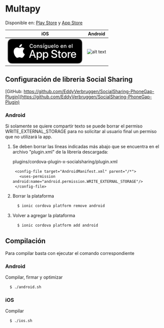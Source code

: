 # Multapy

Disponible en: [Play Store](https://play.google.com/store/apps/details?id=com.ionicframework.multas136991) 
y [App Store](https://itunes.apple.com/us/app/multapy/id1268332527?mt=8)

iOS     | Android
---------| -----
![alt text](src/ios_logo.svg)  |  <img src="https://play.google.com/intl/en_us/badges/images/generic/es-419_badge_web_generic.png" alt="alt text" width="150px">

## Configuración de libreria Social Sharing

[GitHub: https://github.com/EddyVerbruggen/SocialSharing-PhoneGap-Plugin](https://github.com/EddyVerbruggen/SocialSharing-PhoneGap-Plugin)

### Android

Si solamente se quiere compartir texto se puede borrar el permiso WRITE_EXTERNAL_STORAGE para no solicitar al usuario final un permiso que no utilizará la app.

1. Se deben borrar las líneas indicadas más abajo que se encuentra en el archivo "plugin.xml" de la librería descargada:
    
    plugins/cordova-plugin-x-socialsharing/plugin.xml
    
        <config-file target="AndroidManifest.xml" parent="/*">
          <uses-permission android:name="android.permission.WRITE_EXTERNAL_STORAGE"/>
        </config-file>
    
2. Borrar la plataforma
    ```sh
      $ ionic cordova platform remove android
    ```
    
3. Volver a agregar la plataforma
    ```sh
      $ ionic cordova platform add android
    ```


## Compilación
Para compilar basta con ejecutar el comando correspondiente
### Android
Compilar, firmar y optimizar
```sh
  $ ./android.sh
```

### iOS
Compilar
```sh
  $ ./ios.sh
```
